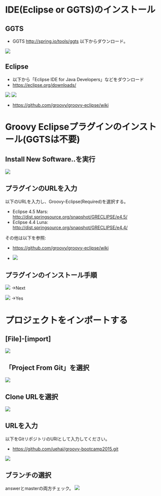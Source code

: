 # IDE(Eclipse or GGTS)のインストール

## GGTS
- GGTS http://spring.io/tools/ggts
以下からダウンロード。
<img src="images/image13.png" />

## Eclipse
- 以下から「Eclipse IDE for Java Developers」などをダウンロード
 - https://eclipse.org/downloads/
  <img src="images/image1.png" />
  <img src="images/image2.png" />
  
 - https://github.com/groovy/groovy-eclipse/wiki

# Groovy Eclipseプラグインのインストール(GGTSは不要)
## Install New Software..を実行
  <img src="images/image4.png" />

## プラグインのURLを入力

以下のURLを入力し、Groovy-Eclipse(Required)を選択する。

- Eclipse 4.5 Mars: http://dist.springsource.org/snapshot/GRECLIPSE/e4.5/
- Eclipse 4.4 Luna: http://dist.springsource.org/snapshot/GRECLIPSE/e4.4/

その他は以下を参照:

- https://github.com/groovy/groovy-eclipse/wiki

- <img src="images/image5.png" />

## プラグインのインストール手順

<img src="images/image6.png" /> →Next
  
<img src="images/image7.png" /> →Yes
  
# プロジェクトをインポートする

## [File]-[import]

<img src="images/image8.png" />

## 「Project From Git」を選択

<img src="images/image9.png" />

## Clone URLを選択
<img src="images/image10.png" />

## URLを入力
以下をGitリポジトリのURIとして入力してください。

- https://github.com/uehaj/groovy-bootcamp2015.git

<img src="images/image11.png" />

## ブランチの選択
answerとmasterの両方チェック。
<img src="images/image12.png" />

